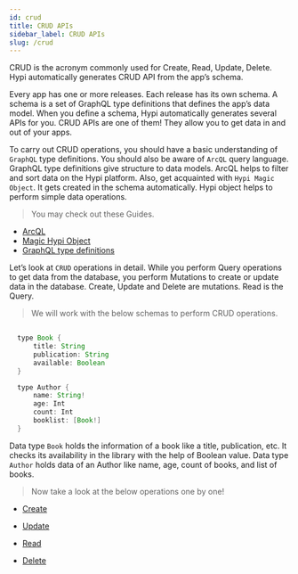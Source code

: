 ```yaml
---
id: crud
title: CRUD APIs
sidebar_label: CRUD APIs
slug: /crud
---
```

CRUD is the acronym commonly used for Create, Read, Update, Delete. Hypi automatically generates CRUD API from the app’s schema.

Every app has one or more releases. Each release has its own schema. A schema is a set of GraphQL type definitions that defines the app’s data model. When you define a schema, Hypi automatically generates several APIs for you. CRUD APIs are one of them! They allow you to get data in and out of your apps.

To carry out CRUD operations, you should have a basic understanding of `GraphQL` type definitions. You should also be aware of `ArcQL` query language. GraphQL type definitions give structure to data models. ArcQL helps to filter and sort data on the Hypi platform. Also, get acquainted with `Hypi Magic Object`. It gets created in the schema automatically. Hypi object helps to perform simple data operations.

> You may check out these Guides.

+ [ArcQL](arcql.md)
+ [Magic Hypi Object](hypiobject.md)
+ [GraphQL type definitions](https://graphql.org/learn/schema/#type-system)

Let’s look at `CRUD` operations in detail. While you perform Query operations to get data from the database, you perform Mutations to create or update data in the database. Create, Update and Delete are mutations. Read is the Query.

> We will work with the below schemas to perform CRUD operations.

```java
  
  type Book {
      title: String
      publication: String
      available: Boolean
  }

  type Author {
      name: String!
      age: Int
      count: Int
      booklist: [Book!]
  }

```

Data type `Book` holds the information of a book like a title, publication, etc. It checks its availability in the library with the help of Boolean value. Data type `Author` holds data of an Author like name, age, count of books, and list of books.

> Now take a look at the below operations one by one!

+ [Create](createdata.md)

+ [Update](updatedata.md)

+ [Read](readdata.md)

+ [Delete](deletedata.md)